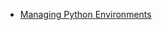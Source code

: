 
- [Managing Python Environments](https://www.pluralsight.com/tech-blog/managing-python-environments/)
